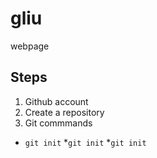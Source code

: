# gliu
webpage
## Steps
1. Github account
2. Create a repository
3. Git commmands
  * `git init`
  *`git init`
  *`git init`

